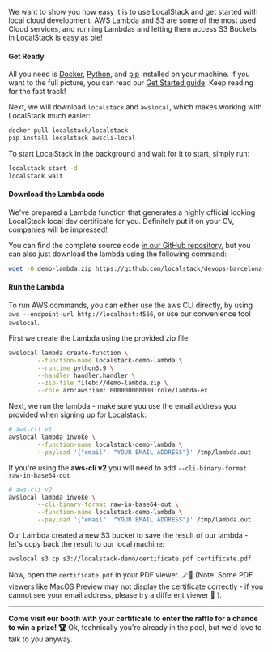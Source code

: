 We want to show you how easy it is to use LocalStack and get started with local cloud development.
AWS Lambda and S3 are some of the most used Cloud services, and running Lambdas and letting them access S3 Buckets in LocalStack is easy as pie! 

#### Get Ready

All you need is [Docker](https://docs.docker.com/get-docker/), [Python](https://docs.python.org/3/using/index.html), and [pip](https://pip.pypa.io/en/stable/installation/) installed on your machine.
If you want to the full picture, you can read our [Get Started guide](https://docs.localstack.cloud/get-started/).
Keep reading for the fast track!

Next, we will download `localstack` and `awslocal`, which makes working with LocalStack much easier:

```bash
docker pull localstack/localstack
pip install localstack awscli-local
```

To start LocalStack in the background and wait for it to start, simply run:

```bash
localstack start -d
localstack wait
```

#### Download the Lambda code

We've prepared a Lambda function that generates a highly official looking LocalStack local dev certificate for you.
Definitely put it on your CV, companies will be impressed!

You can find the complete source code [in our GitHub repository](https://github.com/localstack/devops-barcelona-2022/tree/main/contest),
but you can also just download the lambda using the following command:

```bash
wget -O demo-lambda.zip https://github.com/localstack/devops-barcelona-2022/raw/main/contest/demo-lambda.zip
```

#### Run the Lambda

To run AWS commands, you can either use the aws CLI directly, by using `aws --endpoint-url http://localhost:4566`, or use our convenience tool `awslocal`.

First we create the Lambda using the provided zip file:
```bash
awslocal lambda create-function \
        --function-name localstack-demo-lambda \
        --runtime python3.9 \
        --handler handler.handler \
        --zip-file fileb://demo-lambda.zip \
        --role arn:aws:iam::000000000000:role/lambda-ex
```

Next, we run the lambda - make sure you use the email address you provided when signing up for Localstack:

```bash
# aws-cli v1
awslocal lambda invoke \
        --function-name localstack-demo-lambda \
        --payload '{"email": "YOUR EMAIL ADDRESS"}' /tmp/lambda.out
```

If you're using the **aws-cli v2** you will need to add `--cli-binary-format raw-in-base64-out`

```bash
# aws-cli v2
awslocal lambda invoke \
        --cli-binary-format raw-in-base64-out \
        --function-name localstack-demo-lambda \
        --payload '{"email": "YOUR EMAIL ADDRESS"}' /tmp/lambda.out
```

Our Lambda created a new S3 bucket to save the result of our lambda - let's copy back the result to our local machine:
```bash
awslocal s3 cp s3://localstack-demo/certificate.pdf certificate.pdf
```

Now, open the `certificate.pdf` in your PDF viewer. 🪄📜 (Note: Some PDF viewers like MacOS Preview may not display the certificate correctly - if you cannot see your email address, please try a different viewer 🙂 ).

---

**Come visit our booth with your certificate to enter the raffle for a chance to win a prize! 🏆**
Ok, technically you're already in the pool, but we'd love to talk to you anyway.
